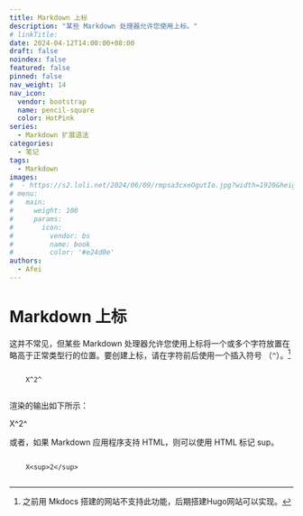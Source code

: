 ```yaml
---
title: Markdown 上标
description: "某些 Markdown 处理器允许您使用上标。"
# linkTitle:
date: 2024-04-12T14:00:00+08:00
draft: false
noindex: false
featured: false
pinned: false
nav_weight: 14
nav_icon:
  vendor: bootstrap
  name: pencil-square
  color: HotPink
series:
  - Markdown 扩展语法
categories:
  - 笔记
tags:
  - Markdown
images:
#  - https://s2.loli.net/2024/06/09/rmpsa3cxeOgutIo.jpg?width=1920&height=1440
# menu:
#   main:
#     weight: 100
#     params:
#       icon:
#         vendor: bs
#         name: book
#         color: '#e24d0e'
authors:
  - Afei
---
```


# Markdown 上标
这并不常见，但某些 Markdown 处理器允许您使用上标将一个或多个字符放置在略高于正常类型行的位置。要创建上标，请在字符前后使用一个插入符号 （`^`）。[^1]
[^1]: 之前用 Mkdocs 搭建的网站不支持此功能，后期搭建Hugo网站可以实现。
```

	X^2^
	
```
渲染的输出如下所示：

X^2^

或者，如果 Markdown 应用程序支持 HTML，则可以使用 HTML 标记 sup。
```

	X<sup>2</sup>
	
```

